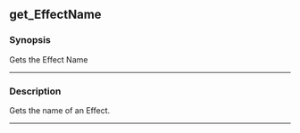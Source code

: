 get_EffectName
--------------

### Synopsis
Gets the Effect Name

---

### Description

Gets the name of an Effect.

---
